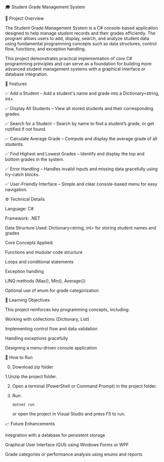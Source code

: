 🎓 Student Grade Management System

📘 Project Overview

The Student Grade Management System is a C# console-based application designed to help manage student records and their grades efficiently. The program allows users to add, display, search, and analyze student data using fundamental programming concepts such as data structures, control flow, functions, and exception handling.

This project demonstrates practical implementation of core C# programming principles and can serve as a foundation for building more advanced student management systems with a graphical interface or database integration.

🧩 Features

✅ Add a Student – Add a student's name and grade into a Dictionary<string, int>.

✅ Display All Students – View all stored students and their corresponding grades.

✅ Search for a Student – Search by name to find a student’s grade, or get notified if not found.

✅ Calculate Average Grade – Compute and display the average grade of all students.

✅ Find Highest and Lowest Grades – Identify and display the top and bottom grades in the system.

✅ Error Handling – Handles invalid inputs and missing data gracefully using try-catch blocks.

✅ User-Friendly Interface – Simple and clear console-based menu for easy navigation.

⚙️ Technical Details


Language: C#

Framework: .NET

Data Structure Used: Dictionary<string, int> for storing student names and grades

Core Concepts Applied:

  Functions and modular code structure
  
  Loops and conditional statements
  
  Exception handling
  
  LINQ methods (Max(), Min(), Average())
  
  Optional use of enum for grade categorization


🧠 Learning Objectives


This project reinforces key programming concepts, including:

Working with collections (Dictionary, List)

Implementing control flow and data validation

Handling exceptions gracefully

Designing a menu-driven console application

🚀 How to Run

0. Download zip folder

 1.Unzip the project folder.

2. Open a terminal (PowerShell or Command Prompt) in the project folder.
   
3. Run:
   ```
   dotnet run
   ```
   or open the project in Visual Studio and press F5 to run.

   
📈 Future Enhancements


Integration with a database for persistent storage

Graphical User Interface (GUI) using Windows Forms or WPF

Grade categories or performance analysis using enums and reports
